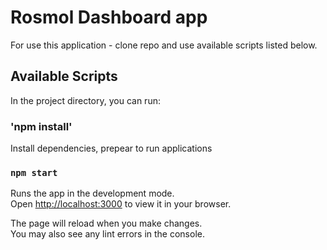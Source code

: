 # Rosmol Dashboard app

For use this application - clone repo and use available scripts listed below.

## Available Scripts

In the project directory, you can run:

### 'npm install'

Install dependencies, prepear to run applications

### `npm start`

Runs the app in the development mode.\
Open [http://localhost:3000](http://localhost:3000) to view it in your browser.

The page will reload when you make changes.\
You may also see any lint errors in the console.
